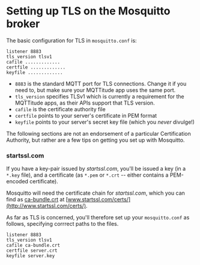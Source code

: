 # Setting up TLS on the Mosquitto broker



The basic configuration for TLS in `mosquitto.conf` is:

```
listener 8883
tls_version tlsv1
cafile .............
certfile .............
keyfile .............
```

* `8883` is the standard MQTT port for TLS connections. Change it if you need to, but make sure your MQTTitude app uses the same port.
* `tls_version` specifies TLSv1 which is currently a requirement for the MQTTitude apps, as their APIs support that TLS version.
* `cafile` is the certificate authority file
* `certfile` points to your server's certificate in PEM format
* `keyfile` points to your server's secret key file (which you *never* divulge!)

The following sections are not an endorsement of a particular Certification Authority, but rather are a few tips on getting you set up with Mosquitto.

### startssl.com

If you have a key-pair issued by _startssl.com_, you'll be issued a key (in a `*.key` file), and a certificate (as `*.pem` or `*.crt` -- either contains a PEM-encoded certificate).

Mosquitto will need the certificate chain for _startssl.com_, which you can find as [ca-bundle.crt](http://www.startssl.com/certs/ca-bundle.crt) at [www.startssl.com/certs/](http://www.startssl.com/certs/).

As far as TLS is concerned, you'll therefore set up your `mosquitto.conf` as follows, specifying corrrect paths to the files.

```
listener 8883
tls_version tlsv1
cafile ca-bundle.crt
certfile server.crt
keyfile server.key
```
